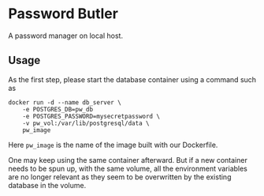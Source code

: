 Password Butler
===
A password manager on local host.

Usage
---
As the first step, please start the database container using a command such as
```commandline
docker run -d --name db_server \
    -e POSTGRES_DB=pw_db
    -e POSTGRES_PASSWORD=mysecretpassword \
    -v pw_vol:/var/lib/postgresql/data \
    pw_image
```
Here `pw_image` is the name of the image built with our Dockerfile. 

One may keep using the same container afterward. 
But if a new container needs to be spun up, with the same volume, 
all the environment variables are no longer relevant as they seem to be overwritten by the existing database in the volume.